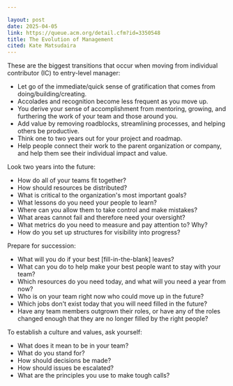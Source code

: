 ```yaml
---

layout: post
date: 2025-04-05
link: https://queue.acm.org/detail.cfm?id=3350548
title: The Evolution of Management
cited: Kate Matsudaira
---
```


These are the biggest transitions that occur when moving from individual contributor (IC) to entry-level manager:

- Let go of the immediate/quick sense of gratification that comes from doing/building/creating.
- Accolades and recognition become less frequent as you move up.
- You derive your sense of accomplishment from mentoring, growing, and furthering the work of your team and those around you.
- Add value by removing roadblocks, streamlining processes, and helping others be productive.
- Think one to two years out for your project and roadmap.
- Help people connect their work to the parent organization or company, and help them see their individual impact and value.

Look two years into the future:

- How do all of your teams fit together?
- How should resources be distributed?
- What is critical to the organization's most important goals?
- What lessons do you need your people to learn?
- Where can you allow them to take control and make mistakes?
- What areas cannot fail and therefore need your oversight?
- What metrics do you need to measure and pay attention to? Why?
- How do you set up structures for visibility into progress?

Prepare for succession:

- What will you do if your best [fill-in-the-blank] leaves?
- What can you do to help make your best people want to stay with your team?
- Which resources do you need today, and what will you need a year from now?
- Who is on your team right now who could move up in the future?
- Which jobs don't exist today that you will need filled in the future?
- Have any team members outgrown their roles, or have any of the roles changed enough that they are no longer filled by the right people?

To establish a culture and values, ask yourself:

- What does it mean to be in your team?
- What do you stand for?
- How should decisions be made?
- How should issues be escalated?
- What are the principles you use to make tough calls?
